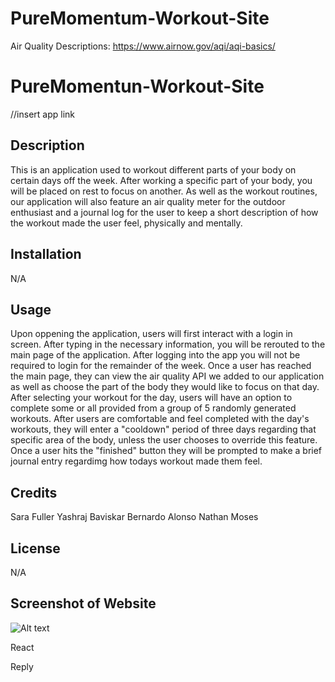 # PureMomentum-Workout-Site

Air Quality Descriptions: https://www.airnow.gov/aqi/aqi-basics/ 

# PureMomentun-Workout-Site

//insert app link

## Description

This is an application used to workout different parts of your body on certain days off the week. After working a specific part of your body, you will be placed on rest to focus on another. As well as the workout routines, our application will also feature an air quality meter for the outdoor enthusiast and a journal log for the user to keep a short description of how the workout made the user feel, physically and mentally.

## Installation

N/A

## Usage

Upon oppening the application, users will first interact with a login in screen. After typing in the necessary information, you will be rerouted to the main page of the application. After logging into the app you will not be required to login for the remainder of the week. Once a user has reached the main page, they can view the air quality API we added to our application as well as choose the part of the body they would like to focus on that day. After selecting your workout for the day, users will have an option to complete some or all provided from a group of 5 randomly generated workouts. After users are comfortable and feel completed with the day's workouts, they will enter a "cooldown" period of three days regarding that specific area of the body, unless the user chooses to override this feature. Once a user hits the "finished" button they will be prompted to make a brief journal entry regardimg how todays workout made them feel.

## Credits

Sara Fuller
Yashraj Baviskar
Bernardo Alonso
Nathan Moses


## License
N/A

## Screenshot of Website

![Alt text](./Assets/images/Screenshot%202023-12-14%20154450.png)

React

Reply








